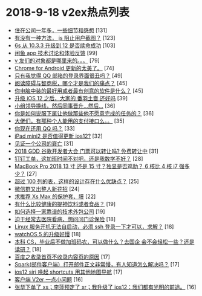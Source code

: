 # 2018-9-18 v2ex热点列表

+ [住在公司一年多，一些细节和感想](https://www.v2ex.com/t/490481#reply131) [131]
+ [有没有一种方法， js 阻止用户截图？](https://www.v2ex.com/t/490461#reply123) [123]
+ [6s 从 10.3.3 升级到 12 是否续命成功](https://www.v2ex.com/t/490300#reply103) [103]
+ [闲鱼 app 技术讨论和体验反馈](https://www.v2ex.com/t/490468#reply99) [99]
+ [v 友们的对象都是哪里来的。。。](https://www.v2ex.com/t/490458#reply79) [79]
+ [Chrome for Android 更新的太美了。](https://www.v2ex.com/t/490341#reply74) [74]
+ [只有我觉得 QQ 邮箱的登录界面很丑吗？](https://www.v2ex.com/t/490375#reply49) [49]
+ [阅读障碍与智商税，哪个才是我们的痛点？](https://www.v2ex.com/t/490305#reply45) [45]
+ [你电脑中装的最好用或者最有创意的软件是什么？](https://www.v2ex.com/t/490367#reply45) [45]
+ [升级 iOS 12 之后，大家的 番羽土啬 还好吗](https://www.v2ex.com/t/490399#reply39) [39]
+ [小组领导换线，然后同事晋升...然后...](https://www.v2ex.com/t/490513#reply36) [36]
+ [你是如何说服下属让他做那些他不愿意完成的任务的？](https://www.v2ex.com/t/490406#reply36) [36]
+ [大佬们，有那种个人能用的支付接口么。。](https://www.v2ex.com/t/490373#reply35) [35]
+ [你现在还用 QQ 吗？](https://www.v2ex.com/t/490485#reply33) [33]
+ [iPad mini2 是否值得更新 ios12?](https://www.v2ex.com/t/490318#reply32) [32]
+ [见证一个公司的衰亡](https://www.v2ex.com/t/490502#reply31) [31]
+ [2018 GDD 谷歌开发者大会 门票可以转让吗? 免费转让中](https://www.v2ex.com/t/490308#reply31) [31]
+ [钉钉工单，这加班时间不对吧，还是我数学不好？](https://www.v2ex.com/t/490301#reply28) [28]
+ [MacBook Pro 2018 13 寸 还是 15 寸？独显是否鸡肋？ 6 核比 4 核 i7 强多少？](https://www.v2ex.com/t/490339#reply27) [27]
+ [超过 100 列的表，这样的设计存在什么优缺点？](https://www.v2ex.com/t/490383#reply25) [25]
+ [微信群又出整人新花招](https://www.v2ex.com/t/490359#reply24) [24]
+ [求推荐 Xs Max 的保护套、膜](https://www.v2ex.com/t/490411#reply22) [22]
+ [有什么比较健康的提神饮料或者食品？](https://www.v2ex.com/t/490499#reply19) [19]
+ [如何选择一家靠谱的技术外包公司](https://www.v2ex.com/t/490360#reply19) [19]
+ [迫于经常去医院看病，想问问门诊保险](https://www.v2ex.com/t/490340#reply18) [18]
+ [Linux 服务开机无法自启动，必须 ssh 登录一下才可以，求解？](https://www.v2ex.com/t/490348#reply18) [18]
+ [watchOS 5 的升级好慢](https://www.v2ex.com/t/490414#reply18) [18]
+ [本科 CS，毕业后不做加班码农，可以做什么？去国企 会不会轻松一些？还是读研？](https://www.v2ex.com/t/490415#reply18) [18]
+ [百度之收录首页不收录内容页的原因](https://www.v2ex.com/t/490298#reply17) [17]
+ [Spark(邮件客户端）打开邮件正文非常慢，有人知道怎么解决吗？](https://www.v2ex.com/t/490323#reply17) [17]
+ [ios12 siri 唤起 shortcuts 用其他地图导航](https://www.v2ex.com/t/490494#reply17) [17]
+ [客户端 V2er 一点小问题](https://www.v2ex.com/t/490374#reply16) [16]
+ [张华下单了 xs；李萍预定了 xr；我升级了 ios12：我们都有光明的前途。](https://www.v2ex.com/t/490394#reply16) [16]
